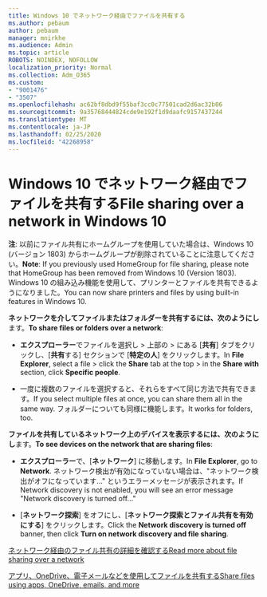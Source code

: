 ```yaml
---
title: Windows 10 でネットワーク経由でファイルを共有する
ms.author: pebaum
author: pebaum
manager: mnirkhe
ms.audience: Admin
ms.topic: article
ROBOTS: NOINDEX, NOFOLLOW
localization_priority: Normal
ms.collection: Adm_O365
ms.custom:
- "9001476"
- "3507"
ms.openlocfilehash: ac62bf8dbd9f55baf3cc0c77501cad2d6ac32b06
ms.sourcegitcommit: 9a35768444824cde9e192f1d9daafc9157437244
ms.translationtype: MT
ms.contentlocale: ja-JP
ms.lasthandoff: 02/25/2020
ms.locfileid: "42268958"
---
```

# <a name="file-sharing-over-a-network-in-windows-10"></a><span data-ttu-id="9e121-102">Windows 10 でネットワーク経由でファイルを共有する</span><span class="sxs-lookup"><span data-stu-id="9e121-102">File sharing over a network in Windows 10</span></span>

<span data-ttu-id="9e121-103">**注**: 以前にファイル共有にホームグループを使用していた場合は、Windows 10 (バージョン 1803) からホームグループが削除されていることに注意してください。</span><span class="sxs-lookup"><span data-stu-id="9e121-103">**Note**: If you previously used HomeGroup for file sharing, please note that HomeGroup has been removed from Windows 10 (Version 1803).</span></span> <span data-ttu-id="9e121-104">Windows 10 の組み込み機能を使用して、プリンターとファイルを共有できるようになりました。</span><span class="sxs-lookup"><span data-stu-id="9e121-104">You can now share printers and files by using built-in features in Windows 10.</span></span>

<span data-ttu-id="9e121-105">**ネットワークを介してファイルまたはフォルダーを共有するには、次のようにし**ます。</span><span class="sxs-lookup"><span data-stu-id="9e121-105">**To share files or folders over a network**:</span></span>

- <span data-ttu-id="9e121-106">**エクスプローラー**でファイルを選択し > 上部の > にある [**共有**] タブをクリックし、[**共有**する] セクションで [**特定の人**] をクリックします。</span><span class="sxs-lookup"><span data-stu-id="9e121-106">In **File Explorer**, select a file > click the **Share** tab at the top > in the **Share with** section, click **Specific people**.</span></span>
          
- <span data-ttu-id="9e121-107">一度に複数のファイルを選択すると、それらをすべて同じ方法で共有できます。</span><span class="sxs-lookup"><span data-stu-id="9e121-107">If you select multiple files at once, you can share them all in the same way.</span></span> <span data-ttu-id="9e121-108">フォルダーについても同様に機能します。</span><span class="sxs-lookup"><span data-stu-id="9e121-108">It works for folders, too.</span></span>

<span data-ttu-id="9e121-109">**ファイルを共有しているネットワーク上のデバイスを表示するには、次のようにし**ます。</span><span class="sxs-lookup"><span data-stu-id="9e121-109">**To see devices on the network that are sharing files**:</span></span>

- <span data-ttu-id="9e121-110">**エクスプローラー**で、[**ネットワーク**] に移動します。</span><span class="sxs-lookup"><span data-stu-id="9e121-110">In **File Explorer**, go to **Network**.</span></span> <span data-ttu-id="9e121-111">ネットワーク検出が有効になっていない場合は、"ネットワーク検出がオフになっています..." というエラーメッセージが表示されます。</span><span class="sxs-lookup"><span data-stu-id="9e121-111">If Network discovery is not enabled, you will see an error message "Network discovery is turned off..."</span></span>

- <span data-ttu-id="9e121-112">[**ネットワーク探索**] をオフにし、[**ネットワーク探索とファイル共有を有効にする**] をクリックします。</span><span class="sxs-lookup"><span data-stu-id="9e121-112">Click the **Network discovery is turned off** banner, then click **Turn on network discovery and file sharing**.</span></span> 
          

[<span data-ttu-id="9e121-113">ネットワーク経由のファイル共有の詳細を確認する</span><span class="sxs-lookup"><span data-stu-id="9e121-113">Read more about file sharing over a network</span></span>](https://support.microsoft.com/help/4092694/windows-10-file-sharing-over-a-network)

[<span data-ttu-id="9e121-114">アプリ、OneDrive、電子メールなどを使用してファイルを共有する</span><span class="sxs-lookup"><span data-stu-id="9e121-114">Share files using apps, OneDrive, emails, and more</span></span>](https://support.microsoft.com/help/4027674/windows-10-share-files-in-file-explorer)
